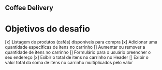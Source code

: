 ## Coffee Delivery

# Objetivos do desafio

[x] Listagem de produtos (cafés) disponíveis para compra
[x] Adicionar uma quantidade específicas de itens no carrinho
[] Aumentar ou remover a quantidade de itens no carrinho
[] Formulário para o usuário preencher o seu endereço
[x] Exibir o total de itens no carrinho no Header
[] Exibir o valor total da soma de itens no carrinho multiplicados pelo valor
